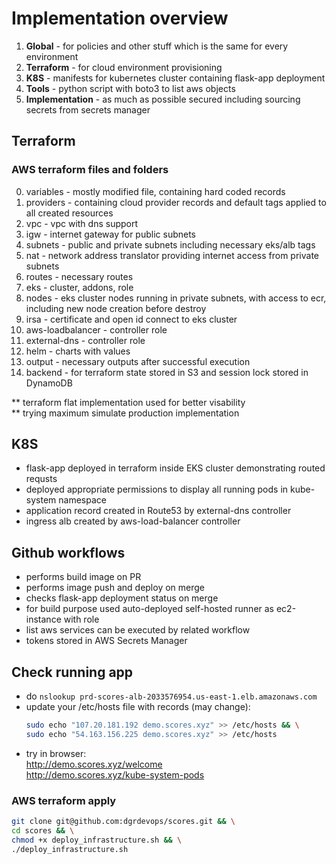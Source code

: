 # Implementation overview

1. **Global** - for policies and other stuff which is the same for every environment
2. **Terraform** - for cloud environment provisioning
3. **K8S** - manifests for kubernetes cluster containing flask-app deployment
4. **Tools** - python script with boto3 to list aws objects
5. **Implementation** -  as much as possible secured including sourcing secrets from secrets manager

## Terraform

### AWS terraform files and folders

0. variables - mostly modified file, containing hard coded records
1. providers - containing cloud provider records and default tags applied to all created resources
2. vpc - vpc with dns support
3. igw - internet gateway for public subnets
4. subnets - public and private subnets including necessary eks/alb tags
5. nat - network address translator providing internet access from private subnets
6. routes - necessary routes
7. eks - cluster, addons, role
8. nodes - eks cluster nodes running in private subnets, with access to ecr, including new node creation before destroy
9. irsa - certificate and open id connect to eks cluster
10. aws-loadbalancer - controller role
11. external-dns - controller role
12. helm - charts with values
13. output - necessary outputs after successful execution
14. backend - for terraform state stored in S3 and session lock stored in DynamoDB

** terraform flat implementation used for better visability <br>
** trying maximum simulate production implementation

## K8S

- flask-app deployed in terraform inside EKS cluster demonstrating routed requsts
- deployed appropriate permissions to display all running pods in kube-system namespace
- application record created in Route53 by external-dns controller
- ingress alb created by aws-load-balancer controller


## Github workflows

- performs build image on PR
- performs image push and deploy on merge
- checks flask-app deployment status on merge
- for build purpose used auto-deployed self-hosted runner as ec2-instance with role
- list aws services can be executed by related workflow
- tokens stored in AWS Secrets Manager

## Check running app

- do ```nslookup prd-scores-alb-2033576954.us-east-1.elb.amazonaws.com```
- update your /etc/hosts file with records (may change):
    ```sh
    sudo echo "107.20.181.192 demo.scores.xyz" >> /etc/hosts && \
    sudo echo "54.163.156.225 demo.scores.xyz" >> /etc/hosts
- try in browser:
   <br> http://demo.scores.xyz/welcome <br>
    http://demo.scores.xyz/kube-system-pods

### AWS terraform apply

```sh
git clone git@github.com:dgrdevops/scores.git && \
cd scores && \
chmod +x deploy_infrastructure.sh && \
./deploy_infrastructure.sh
```
